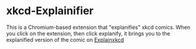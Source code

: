# xkcd-Explainifier
This is a Chromium-based extension that "explanifies" xkcd comics. When you click on the extension, then click explanify, it brings you to the explanified version of the comic on [Explainxkcd](explainxkcd.com)
